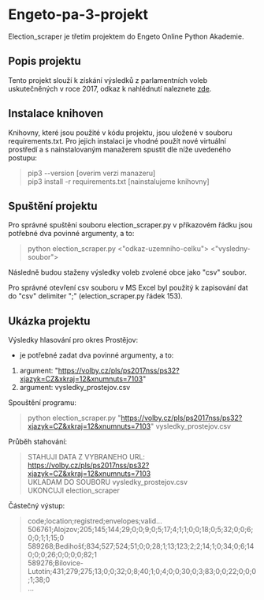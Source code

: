 # Engeto-pa-3-projekt
Election_scraper je třetím projektem do Engeto Online Python Akademie.

## Popis projektu
Tento projekt slouží k získání výsledků z parlamentních voleb uskutečněných v roce 2017, odkaz k nahlédnutí naleznete [zde](https://volby.cz/pls/ps2017nss/ps32?xjazyk=CZ&xkraj=12&xnumnuts=7103).

## Instalace knihoven
Knihovny, které jsou použité v kódu projektu, jsou uložené v souboru requirements.txt. 
Pro jejich instalaci je vhodné použít nové virtuální prostředí a s nainstalovaným manažerem spustit dle níže uvedeného postupu:

 > pip3 --version                             [overim verzi manazeru] <br>
 > pip3 install -r requirements.txt           [nainstalujeme knihovny]

## Spuštění projektu
Pro správné spuštění souboru election_scraper.py v příkazovém řádku jsou potřebné dva povinné argumenty, a to:

> python election_scraper.py <"odkaz-uzemniho-celku"> <"vysledny-soubor">

Následně budou staženy výsledky voleb zvolené obce jako "csv" soubor.

Pro správné otevření csv souboru v MS Excel byl použitý k zapisování dat do "csv" delimiter ";" (election_scraper.py řádek 153).

## Ukázka projektu
Výsledky hlasování pro okres Prostějov:
- je potřebné zadat dva povinné argumenty, a to:
1. argument: "https://volby.cz/pls/ps2017nss/ps32?xjazyk=CZ&xkraj=12&xnumnuts=7103"
2. argument: vysledky_prostejov.csv


Spouštění programu: <br>
> python election_scraper.py  "https://volby.cz/pls/ps2017nss/ps32?xjazyk=CZ&xkraj=12&xnumnuts=7103"  vysledky_prostejov.csv

Průběh stahování: <br>
> STAHUJI DATA Z VYBRANEHO URL: https://volby.cz/pls/ps2017nss/ps32?xjazyk=CZ&xkraj=12&xnumnuts=7103 <br>
> UKLADAM DO SOUBORU vysledky_prostejov.csv <br>
> UKONCUJI election_scraper

Částečný výstup: <br> 

> code;location;registred;envelopes;valid... <br>
> 506761;Alojzov;205;145;144;29;0;0;9;0;5;17;4;1;1;0;0;18;0;5;32;0;0;6;0;0;1;1;15;0 <br>
> 589268;Bedihošť;834;527;524;51;0;0;28;1;13;123;2;2;14;1;0;34;0;6;140;0;0;26;0;0;0;0;82;1 <br>
> 589276;Bílovice-Lutotín;431;279;275;13;0;0;32;0;8;40;1;0;4;0;0;30;0;3;83;0;0;22;0;0;0;1;38;0 <br>
...
